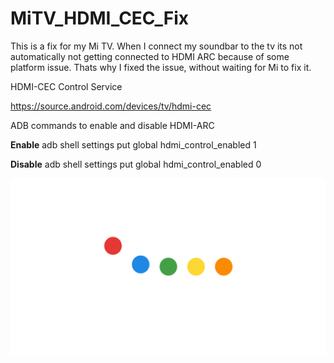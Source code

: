 # MiTV_HDMI_CEC_Fix

This is a fix for my Mi TV. When I connect my soundbar to the tv its not automatically not getting connected to HDMI ARC because of some platform issue.
Thats why I fixed the issue, without waiting for Mi to fix it.


HDMI-CEC Control Service

https://source.android.com/devices/tv/hdmi-cec

ADB commands to enable and disable HDMI-ARC

**Enable**
adb shell settings put global hdmi_control_enabled 1

**Disable**
adb shell settings put global hdmi_control_enabled 0


![Screenshot](device-2020-11-12-180412.png)
